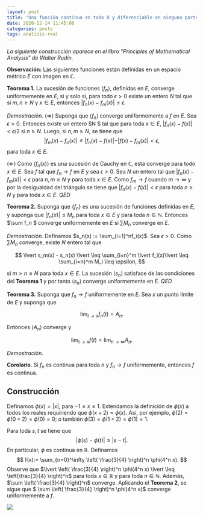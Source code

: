 ```yaml
---
layout: post
title: "Una función continua en todo R y diferenciable en ninguna parte"
date: 2020-12-14 11:45:00
categories: posts
tags: analisis-real
---
```


*La siguiente construcción aparece en el libro "Principles of Mathematical Analysis" de Walter Rudin.*

**Observación:** Las siguientes funciones están definidas en un espacio métrico $E$ con imagen en $\mathbb{C}$.

**Teorema 1.** La sucesión de funciones $\langle f_n\rangle$, definidas en $E$, converge uniformemente en $E$, si y solo si, para todo $\epsilon > 0$ existe un entero $N$ tal que si $m, n \geq N$ y $x\in E$, entonces $\lvert f_n(x) - f_m(x)\lvert \leq \epsilon$.

*Demostración.* $(\Rightarrow)$ Suponga que $\langle f_n \rangle$ converge uniiformemente a $f$ en $E$. Sea $\epsilon > 0$. Entonces existe un entero $N $ tal que para toda $x \in E$,  $\lvert f_n(x) - f(x) \lvert < \epsilon/2$ si $n \geq N$. Luego, si $n, m \geq N$, se tiene que 
$$
\lvert f_m(x) - f_n(x) \lvert \leq \lvert f_n(x) - f(x)\lvert + \lvert f(x) - f_m(x)\lvert < \epsilon,
$$
para toda $x \in E$.

$(\Leftarrow)$ Como $\langle f_n(x) \rangle$ es una sucesión de Cauchy en $\mathbb{C}$, esta converge para todo $x \in E$. Sea $f$ tal que $f_n \rightarrow f$ en $E$ y sea $\epsilon > 0$. Sea $N$ un entero tal que $\lvert f_n(x) - f_m(x) \lvert < \epsilon$ para $n, m \geq N$ y para toda $x \in E$. Como $f_m \to f$ cuando $m \to \infty$ y por la desigualdad del triángulo se tiene que $\lvert f_n(x) - f(x) \lvert < \epsilon$ para toda $n \geq N$ y para toda $x \in E$. *QED*



**Teorema 2.** Suponga que $\{f_n\}$ es una sucesión de funciones definidas en $E$, y suponga que $\lvert f_n(x) \lvert \leq M_n$ para toda $x\in E$ y para toda $n\in \mathbb{N}$. Entonces $\sum f_n $ converge uniformemente en $E$ si $\sum M_n$ converge en $E$. 

*Demostración.* Definamos $s_n(x) := \sum_{i=1}^nf_i(x)$. Sea $\epsilon > 0$. Como $\sum M_n$ converge, existe $N$ entero tal que 


$$
\lvert s_m(x) - s_n(x) \lvert \leq \sum_{i=n}^m \lvert f_i(x)\lvert \leq \sum_{i=n}^m M_i \leq \epsilon,
$$


si $m > n \geq N$ para toda $x \in E$. La sucesión $\langle s_n\rangle$ satisface de las condiciones del **Teorema 1** y por tanto $\langle s_n \rangle$ converge uniformemente en $E$. *QED*

 **Teorema 3.** Suponga que $f_n \to f$ uniformemente en $E$. Sea $x$ un punto límite de $E$ y suponga que 


$$
\lim_{t \to x} f_n(t) = A_n.
$$


Entonces $\langle A_n \rangle$ converge y 


$$
\lim_{t \to x}f(t) = \lim_{n \to \infty} A_n.
$$


*Demostración.* 





**Corolario**. Si $f_n$ es continua para toda $n$ y $f_n \to f$ uniformemente, entonces $f$ es continua.



## Construcción

Definamos $\phi(x) = \lvert x \lvert$, para $-1 \leq x \leq 1$. Extendamos la definición de $\phi(x)$ a todos los reales requiriendo que $\phi(x + 2) = \phi(x)$. Así, por ejemplo, $\phi(2) = \phi(0 + 2) = \phi(0) = 0$; o también $\phi(3) = \phi(1 + 2) = \phi(1) = 1$.

Para toda $s, t$ se tiene que 
$$
\lvert \phi(s) - \phi(t) \lvert \leq \lvert s - t\lvert. 
$$
En particular, $\phi$ es continua en $\mathbb{R}$. Definamos 
$$
f(x):= \sum_{n=0}^\infty \left( \frac{3}{4} \right)^n \phi(4^n x).
$$
Observe que $\lvert \left( \frac{3}{4} \right)^n \phi(4^n x) \lvert  \leq \left(\frac{3}{4} \right)^n$ para toda $x \in \mathbb{R}$ y para toda $n \in \mathbb{N}$. Además, $\sum \left( \frac{3}{4} \right)^n$ converge. Aplicando el **Teorema 2**, se sigue que $ \sum \left( \frac{3}{4} \right)^n \phi(4^n x)$ converge uniformemente a $f$.



![](/blog/assets/images/wr-connodif.gif)

